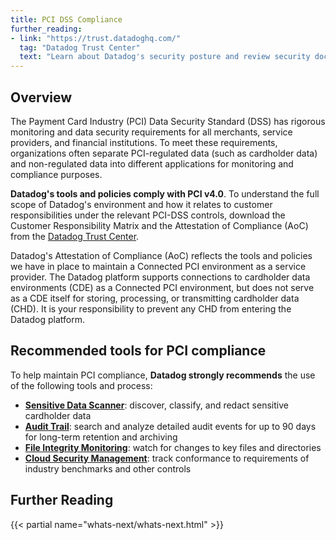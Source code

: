 ```yaml
---
title: PCI DSS Compliance
further_reading:
- link: "https://trust.datadoghq.com/"
  tag: "Datadog Trust Center"
  text: "Learn about Datadog's security posture and review security documentation"
---
```


## Overview

The Payment Card Industry (PCI) Data Security Standard (DSS) has rigorous monitoring and data security requirements for all merchants, service providers, and financial institutions. To meet these requirements, organizations often separate PCI-regulated data (such as cardholder data) and non-regulated data into different applications for monitoring and compliance purposes.

**Datadog's tools and policies comply with PCI v4.0**. To understand the full scope of Datadog's environment and how it relates to customer responsibilities under the relevant PCI-DSS controls, download the Customer Responsibility Matrix and the Attestation of Compliance (AoC) from the [Datadog Trust Center][1].

Datadog's Attestation of Compliance (AoC) reflects the tools and policies we have in place to maintain a Connected PCI environment as a service provider. The Datadog platform supports connections to cardholder data environments (CDE) as a Connected PCI environment, but does not serve as a CDE itself for storing, processing, or transmitting cardholder data (CHD).
It is your responsibility to prevent any CHD from entering the Datadog platform. 

## Recommended tools for PCI compliance

To help maintain PCI compliance, **Datadog strongly recommends** the use of the following tools and process:
- [**Sensitive Data Scanner**][2]: discover, classify, and redact sensitive cardholder data
- [**Audit Trail**][3]: search and analyze detailed audit events for up to 90 days for long-term retention and archiving
- [**File Integrity Monitoring**][4]: watch for changes to key files and directories
- [**Cloud Security Management**][5]: track conformance to requirements of industry benchmarks and other controls

## Further Reading

{{< partial name="whats-next/whats-next.html" >}}

[1]: https://trust.datadoghq.com/
[2]: https://docs.datadoghq.com/security/sensitive_data_scanner/
[3]: https://docs.datadoghq.com/account_management/audit_trail/
[4]: https://docs.datadoghq.com/security/workload_protection/
[5]: https://docs.datadoghq.com/security/cloud_security_management/#track-your-organizations-health